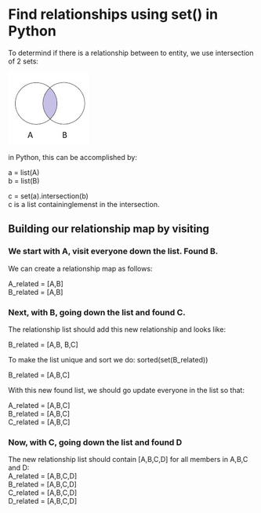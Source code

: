 # Find relationships using set() in Python

To determind if there is a relationship between to entity, we use intersection of 2 sets:

![Intersection of two sets](set.jpg "Intersection of two sets")

in Python, this can be accomplished by:

a = list(A)  
b = list(B)

c = set(a).intersection(b)  
c is a list containinglemenst in the intersection.


## Building our relationship map by visiting

### We start with A, visit everyone down the list.  Found B.

We can create a relationship map as follows:

A_related = [A,B]  
B_related = [A,B]

### Next, with B, going down the list and found C.

The relationship list should add this new relationship and looks like:

B_related = [A,B, B,C]

To make the list unique and sort we do: sorted(set(B_related))

B_related = [A,B,C]

With this new found list, we should go update everyone in the list so that:

A_related = [A,B,C]  
B_related = [A,B,C]  
C_related = [A,B,C]

### Now, with C, going down the list and found D
The new relationship list should contain [A,B,C,D] for all members in A,B,C and D:  
A_related = [A,B,C,D]  
B_related = [A,B,C,D]  
C_related = [A,B,C,D]  
D_related = [A,B,C,D]

